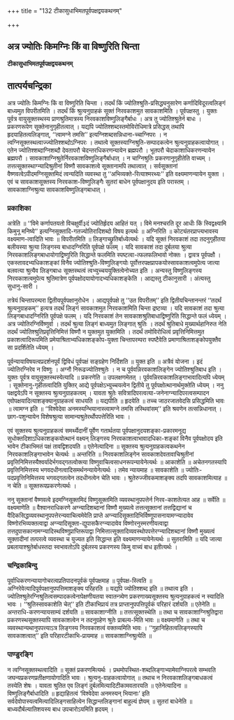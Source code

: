 +++
title = "132 टीकासुधाभिमतपूर्वपक्षद्वयकथनम्"

+++


## अत्र ज्योतिः किमग्निः किं वा विष्णुरिति चिन्ता

**टीकासुधाभिमतपूर्वपक्षद्वयकथनम्**

## **तात्पर्यचन्द्रिका**

अत्र ज्योतिः किमग्निः किं वा विष्णुरिति चिन्ता । तदर्थं किं ज्योतिश्श्रुति-प्रसिद्ध्यनुसारेण कर्णादिविदूरत्वलिङ्गं बाध्यमुत विपरीतमिति । तदर्थं किं श्रुत्यनुग्राहकं सूक्तं निरवकाशमुत सावकाशमिति । पूर्वपक्षस्तु । युक्तः पूर्वत्र वायुसूक्तस्थस्य प्राणश्रुतिमात्रस्य निरवकाशविष्णुलिङ्गैर्बाधः । अत्र तु ज्योतिश्श्रुतेर्न बाधः । प्रकरणरूपेण सूक्तेनानुगृहीतत्वात् । यद्यपि ज्योतिश्शब्दस्तमोविरोधिमात्रे प्रसिद्धस् तथापि हृदयाहितत्वलिङ्गात्, ‘‘त्वामग्ने तमसि’’ इत्यग्निशब्दसन्निधाना-च्चाग्निपरः । न त्वग्निसूक्तस्थत्वाज्ज्योतिश्शब्दोऽग्निपरः । तथात्वे सूक्तस्याग्निश्रुति-सम्पादकत्वेन श्रुत्यनुग्राहकत्वायोगात् । एतेन ज्योतिश्शब्दाग्निशब्दौ देवतापरौ चेदन्तरधिकरणन्यायेन ब्रह्मपरौ । भूतपरौ चेदाकाशाधिकरणन्यायेन ब्रह्मपरौ । सावकाशाग्निश्रुतेर्निरवकाशविष्णुलिङ्गैर्बाधात् । न चाग्निश्रुतिः प्रकरणानुगृहीतेति वाच्यम् । तत्तत्सूक्तस्थाग्न्यादिश्रुतीनां विष्णौ सावकाशत्वे सूक्तानामपि तथात्वात् । सर्वसूक्तानां वैष्णवत्वेऽपीदमग्निसूक्तमिदं त्वन्यदिति व्यवस्था तु ‘‘अभिव्यक्ते-रित्याश्मरथ्यः’’ इति वक्ष्यमाणन्यायेन युक्ता । एवं च सावकाशसूक्तस्य निरवकाश-विष्णुलिङ्गैः सुतरां बाधेन पूर्वपक्षानुदय इति परास्तम् । सावकाशाग्निश्रुत्या सावकाशविष्णुलिङ्गबाधात् ।

### **प्रकाशिका**

अत्रेति ॥ ‘‘विमे कर्णापतयतो विचक्षुर्वी३दं ज्योतिर्हृदय आहितं यत् । विमे मनश्चरति दूर आधीः किं स्विद्वक्ष्यामि किमुनू मनिष्ये’’ इत्यग्निसूक्तादि-गतज्योतिरादिशब्दो विषय इत्यर्थः ॥ अग्निरिति ॥ कोट्यंतरप्राप्त्यभावस्य वक्ष्यमाण-त्वादिति भावः ॥ विपरीतमिति ॥ लिङ्गाच्छ्रुतिर्बाध्येत्यर्थः । यदि सूक्तं निरवकाशं तदा तदनुगृहीतया बलीयस्या श्रुत्या लिङ्गस्य बाधादग्निरिति पूर्वपक्षे फलम् । यदि सावकाशं तदा दुर्बलया श्रुत्या निरवकाशलिङ्गबाधायोगाद्विष्णुरिति सिद्धान्ते फलमिति स्पष्टत्वा-त्फलफलिभावो नोक्तः । द्वावत्र पूर्वपक्षौ । एकस्तावदभ्यधिकाशङ्कां विनैव ज्योतिश्श्रुति-विष्णुलिङ्गयोः पूर्वोत्तरपक्षप्रापकयोस्सावकाशत्वमुपेत्य जात्या बलवत्या श्रुत्यैव लिङ्गबाधः सूक्तस्थत्वं त्वभ्युच्चययुक्तित्वेनोच्यत इति । अन्यस्तु विष्णुलिङ्गस्य निरवकाशत्वमुपेत्य श्रुतिमात्रेण पूर्वपक्षोदयायोगादभ्यधिकाशङ्केति । आद्यस्तु टीकानुसारी । अंत्यस्तु सुधानु-सारी ।

तत्रेयं चिन्तापरम्परा द्वितीयपूर्वपक्षानुरोधेन । आद्यपूर्वपक्षे तु ‘‘उत विपरीतम्’’ इति द्वितीयचिन्तानन्तरं ‘‘तदर्थं श्रुत्यनुग्राहकम्’’ इत्यत्र तदर्थं लिङ्गं सावकाशमुत निरवकाशमिति चिन्ता द्रष्टव्या । यदि सावकाशं तदा श्रुत्या लिङ्गबाधादग्निरिति पूर्वपक्षे फलम् । यदि निरवकाशं तेन सावकाशश्रुतिबाधाद्विष्णुरिति सिद्धान्ते फलं ध्येयम् । अत्र ज्योतिरग्निर्विष्णुर्वा । तदर्थं श्रुत्या लिङ्गं बाध्यमुत लिङ्गात् श्रुतिः । तदर्थं श्रुतिबाधे मुख्यार्थहानिरुत नेति तदर्थं ज्योतिश्श्रुतिप्रवृत्तिनिमित्तं विष्णौ न युक्तमुत युक्तमिति । तदर्थं तमोविरोधित्वं प्रवृत्तिनिमित्तमुत प्रकाशत्वादिरूपमिति प्रमेयाश्रिताभ्यधिकाशङ्कोप-युक्ता चिन्तापरम्परा स्पष्टैवेति प्रमाणाश्रिताशङ्कोपयुक्तैव सा प्रदर्शितेति ध्येयम् ।

पूर्वन्यायाविषयत्वप्रदर्शनपूर्वं द्विविधं पूर्वपक्षं सङ्ग्रहेण निर्दिशति ॥ युक्त इति ॥ अत्रैवं योजना । इदं ज्योतिरग्निरेव न विष्णुः । अग्नौ निरूढज्योतिश्श्रुतेः । न च पूर्ववन्निरवकाशलिङ्गेन ज्योतिश्श्रुतिबाध इति । युक्तः पूर्वत्र वायुसूक्तस्थस्येत्यादि ॥ प्रकरणेति ॥ उपलक्षणमेतत् । पूर्ववन्निरवकाशलिङ्गाभावादित्यपि ध्येयम् । सूक्तेनानु-गृहीतत्वादिति युक्तिर् आद्ये पूर्वपक्षेऽभ्युच्चयत्वेन द्वितीये तु पूर्वपक्षोत्थानार्थमुक्तेति ध्येयम् । ननु पक्षद्वयेऽपि न सूक्तस्य श्रुत्यनुग्राहकत्वम् । यावता श्रुतेः सवित्रादिपरत्वत्या-जनेनाग्न्यादिपरत्वसम्पादन एवोपक्षयादित्याशङ्क्यानुग्राहकत्वं साधयति ॥ यद्यपीति ॥ हृदयेति ॥ तच्च जाठरजातवेदसि प्रसिद्धमिति भावः ॥ त्वामग्न इति ॥ ‘‘विश्वेदेवा अनमस्यन्भियानास्त्वामग्ने तमसि तस्थिवांसम्’’ इति श्रवणेन तत्सन्निधानात् । छाग-पशुन्यायेन विशेषश्रुत्या सामान्यश्रुतेरर्थोपपत्तेरिति भावः ।

एवं सूक्तस्य श्रुत्यनुग्राहकत्वं समर्थ्येदानीं पूर्वेण गतार्थतया पूर्वपक्षानुदयशङ्का-प्रकारमनूद्य सुधोक्तदिशाऽधिकाशङ्कयोत्थानं वक्ष्यन् लिङ्गस्य निरवकाशत्वाभावादधिका-शङ्कां विनैव पूर्वपक्षोदय इति भावेन टीकाभिमतं पक्षं तावद्विशदयति ॥ एतेनेत्यादिना ॥ सूक्तस्य श्रुत्यनुग्राहकत्वकथनेन निरवकाशलिङ्गाभावेन चेत्यर्थः ॥ अन्तरिति ॥ निरवकाशलिङ्गेन सावकाशदेवतावाचिश्रुतीनां प्रवृत्तिनिमित्तस्यैश्वर्यादेर्भगवद्गतत्वोक्त्या विष्णुवाचित्वसाधनरूपन्यायेनेत्यर्थः ॥ आकाशेति ॥ अचेतनगतस्यापि प्रवृत्तिनिमित्तस्य भगवदधीनत्वादिसमर्थनन्यायेनेत्यर्थः । तमेव न्यायमाह ॥ सावकाशेति ॥ ज्योतिः-पदप्रवृत्तिनिमित्तस्य भगवद्गतत्वेन तदधीनत्वेन चेति भावः । श्रुतेरुज्जीवकमाशङ्क्य तदपि सावकाशमित्याह ॥ न चेति ॥ सूक्तरूपप्रकरणेत्यर्थः ।

ननु सूक्तानां वैष्णवत्वे इदमग्निसूक्तमिदं विष्णुसूक्तमिति व्यवस्थानुपपत्तेर्न निरव-काशतेत्यत आह ॥ सर्वेति ॥ वक्ष्यमाणेति ॥ वैश्वानराधिकरणे अग्न्यादिशब्दानां विष्णौ मुख्यत्वे तत्तत्सूक्तानां तत्तद्विद्यानां च वैदिकसिद्धव्यवस्थानुपपत्तेरन्यवाचित्वमेवेति प्राप्ते अग्न्यादिसूक्तादिभिर्विष्णूपासनायामग्न्यादावेव विष्णोरभिव्यक्तत्वाद्वा अग्न्यादिसूक्ता-द्युपासकैरग्न्यादावेव विष्णोरनुस्मरणीयत्वाद्वा तत्तदुपासकानामग्न्यादिस्थविष्णुप्राप्तिरूपाद्वा निमित्तात्सूक्तादिव्यवस्थोपपत्तेरग्न्यादिशब्दानां विष्णौ मुख्यत्वं सूक्तादीनां तत्परत्वे व्यवस्था च युज्यत इति सिद्धान्त इति वक्ष्यमाणन्यायेनेत्यर्थः ॥ सुतरामिति ॥ यदि जात्या प्रबलायाश्श्रुतेर्बाधस्तदा स्वभावतोऽपि दुर्बलस्य प्रकरणस्य किमु वाच्यं बाध इतीत्यर्थः ।

### **चन्द्रिकाबिन्दु**

पूर्वाधिकरणन्यायागोचरत्वप्रतिपादनपूर्वकं पूर्वपक्षमाह ॥ पूर्वपक्ष-स्त्विति ॥ अग्निरेवेत्यादिपूर्वपक्षानुपपत्तिमाशङ्क्य परिहरति ॥ यद्यपि ज्योतिश्शब्द इति ॥ तथात्व इति । ज्योतिश्श्रुतेरग्निश्रुतित्वसम्पादकत्वेनापेक्षणीयतया स्वातन्त्र्येण प्रकरणाख्यसूक्तस्य श्रुत्यनुग्राहकत्वं न स्यादिति भावः । ‘‘श्रुतिस्सावकाशेति चेत्’’ इति टीकाभिप्रायं तत्र प्राप्तानुपपत्तिपूर्वकं परिहारं दर्शयति ॥ एतेनेति ॥ अन्तराधि-करणन्यायसाम्यं दर्शयति ॥ सावकाशाग्नीति ॥ तत्तत्सूक्तस्थेति ॥ तथा च सावकाशाग्निश्रुतिद्वारा प्रकरणस्थसूक्तस्यापि सावकाशत्वेन न तदनुग्रहेण श्रुतेः प्राबल्य-मिति भावः ॥ वक्ष्यमाणेति ॥ तथा च व्यवस्थान्यथानुपपत्त्याऽत्र लिङ्गस्य निरवकाशत्वं वक्तव्यमिति भावः । ‘‘गुहानिहितत्वलिङ्गस्यापि सावकाशत्वात्’’ इति परिहारटीकाभि-प्रायमाह ॥ सावकाशाग्निश्रुत्येति ॥

### **पाण्डुरङ्गि**

न त्वग्निसूक्तस्थत्वादिति ॥ सूक्तं प्रकरणमित्यर्थः । प्रथमोपस्थित-शब्दलिङ्गाभ्यामेवाग्निपरत्वे सम्भवति जघन्यप्रकरणप्रतीक्षणायोगादिति भावः । श्रुत्यनु-ग्राहकत्वायोगात् ॥ तथाच न निरवकाशलिङ्गबाधकत्वं तस्येति शेषः । यावता श्रुतित एव लिङ्गं दुर्बलमित्यादिटीकामवतारयति ॥ एतेनेत्यादिना ॥ विष्णुलिङ्गैर्बाधादिति ॥ हृद्याहितत्वं ‘विश्वेदेवा अनमस्यन् भियानाः’ इति सर्वदेवोपास्यत्वमित्यादिलिङ्गसाहित्येन सिद्धान्तलिङ्गानां बाहुल्यं ज्ञेयम् ॥ सुतरां बाधेनेति ॥ बाध्यदौर्बल्यातिशयस्य बाध उपचारोऽयमिति हृदयम् ।

